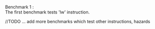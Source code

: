 Benchmark 1 :  
The first benchmark tests 'lw' instruction.

//TODO ... add more benchmarks which test other instructions, hazards
